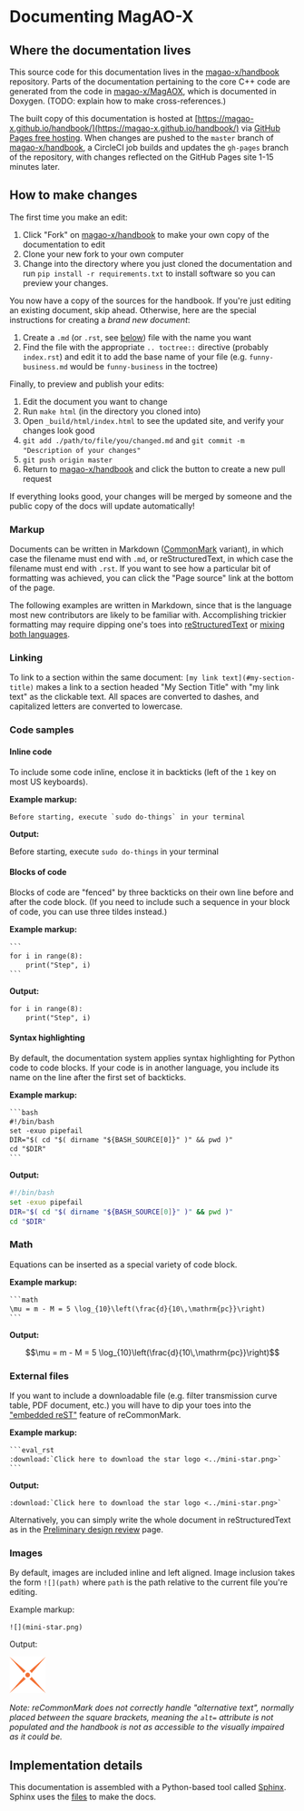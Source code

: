# Documenting MagAO-X

## Where the documentation lives

This source code for this documentation lives in the [magao-x/handbook](https://github.com/magao-x/handbook) repository. Parts of the documentation pertaining to the core C++ code are generated from the code in [magao-x/MagAOX](https://github.com/magao-x/MagAOX), which is documented in Doxygen. (TODO: explain how to make cross-references.)

The built copy of this documentation is hosted at [https://magao-x.github.io/handbook/](https://magao-x.github.io/handbook/) via [GitHub Pages free hosting](https://pages.github.com/). When changes are pushed to the `master` branch of [magao-x/handbook](https://github.com/magao-x/handbook), a CircleCI job builds and updates the `gh-pages` branch of the repository, with changes reflected on the GitHub Pages site 1-15 minutes later.

## How to make changes

The first time you make an edit:

  1. Click "Fork" on [magao-x/handbook](https://github.com/magao-x/handbook) to make your own copy of the documentation to edit
  2. Clone your new fork to your own computer
  3. Change into the directory where you just cloned the documentation and run `pip install -r requirements.txt` to install software so you can preview your changes.

You now have a copy of the sources for the handbook. If you're just editing an existing document, skip ahead. Otherwise, here are the special instructions for creating a *brand new document*:

  1. Create a `.md` (or `.rst`, see [below](#markup)) file with the name you want
  2. Find the file with the appropriate `.. toctree::` directive (probably `index.rst`) and edit it to add the base name of your file (e.g. `funny-business.md` would be `funny-business` in the toctree)

Finally, to preview and publish your edits:

  1. Edit the document you want to change
  2. Run `make html` (in the directory you cloned into)
  3. Open `_build/html/index.html` to see the updated site, and verify your changes look good
  4. `git add ./path/to/file/you/changed.md` and `git commit -m "Description of your changes"`
  5. `git push origin master`
  6. Return to [magao-x/handbook](https://github.com/magao-x/handbook) and click the button to create a new pull request

If everything looks good, your changes will be merged by someone and the public copy of the docs will update automatically!

### Markup

Documents can be written in Markdown ([CommonMark](https://spec.commonmark.org/0.29/) variant), in which case the filename must end with `.md`, or reStructuredText, in which case the filename must end with `.rst`. If you want to see how a particular bit of formatting was achieved, you can click the "Page source" link at the bottom of the page.

The following examples are written in Markdown, since that is the language most new contributors are likely to be familiar with. Accomplishing trickier formatting may require dipping one's toes into [reStructuredText](http://www.sphinx-doc.org/en/stable/usage/restructuredtext/basics.html) or [mixing both languages](https://recommonmark.readthedocs.io/en/latest/auto_structify.html#embed-restructuredtext).

### Linking

To link to a section within the same document: `[my link text](#my-section-title)` makes a link to a section headed "My Section Title" with "my link text" as the clickable text. All spaces are converted to dashes, and capitalized letters are converted to lowercase.

### Code samples

#### Inline code

To include some code inline, enclose it in backticks (left of the `1` key on most US keyboards).

**Example markup:**

```
Before starting, execute `sudo do-things` in your terminal
```

**Output:**

Before starting, execute `sudo do-things` in your terminal

#### Blocks of code

Blocks of code are "fenced" by three backticks on their own line before and after the code block. (If you need to include such a sequence in your block of code, you can use three tildes instead.)

**Example markup:**

~~~
```
for i in range(8):
    print("Step", i)
```
~~~

**Output:**

```
for i in range(8):
    print("Step", i)
```

#### Syntax highlighting

By default, the documentation system applies syntax highlighting for Python code to code blocks. If your code is in another language, you include its name on the line after the first set of backticks.

**Example markup:**

~~~
```bash
#!/bin/bash
set -exuo pipefail
DIR="$( cd "$( dirname "${BASH_SOURCE[0]}" )" && pwd )"
cd "$DIR"
```
~~~

**Output:**

```bash
#!/bin/bash
set -exuo pipefail
DIR="$( cd "$( dirname "${BASH_SOURCE[0]}" )" && pwd )"
cd "$DIR"
```

### Math

Equations can be inserted as a special variety of code block.

**Example markup:**

~~~
```math
\mu = m - M = 5 \log_{10}\left(\frac{d}{10\,\mathrm{pc}}\right)
```
~~~

**Output:**

```math
\mu = m - M = 5 \log_{10}\left(\frac{d}{10\,\mathrm{pc}}\right)
```

### External files

If you want to include a downloadable file (e.g. filter transmission curve table, PDF document, etc.) you will have to dip your toes into the ["embedded reST"](https://recommonmark.readthedocs.io/en/latest/auto_structify.html#embed-restructuredtext) feature of reCommonMark.

**Example markup:**

~~~
```eval_rst
:download:`Click here to download the star logo <../mini-star.png>`
```
~~~

**Output:**

```eval_rst
:download:`Click here to download the star logo <../mini-star.png>`
```

Alternatively, you can simply write the whole document in reStructuredText as in the [Preliminary design review](pdr/index) page.

### Images

By default, images are included inline and left aligned. Image inclusion takes the form `![](path)` where `path` is the path relative to the current file you're editing.

Example markup:

```
![](mini-star.png)
```

Output:

![](mini-star.png)

*Note: reCommonMark does not correctly handle "alternative text", normally placed between the square brackets, meaning the `alt=` attribute is not populated and the handbook is not as accessible to the visually impaired as it could be.*

## Implementation details

This documentation is assembled with a Python-based tool called [Sphinx](http://www.sphinx-doc.org/en/stable/). Sphinx uses the [files](#where-the-documentation-lives) to make the docs.